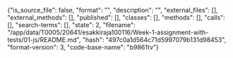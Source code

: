 {"is_source_file": false, "format": "", "description": "", "external_files": [], "external_methods": [], "published": [], "classes": [], "methods": [], "calls": [], "search-terms": [], "state": 2, "filename": "/app/data/T0005/20641/esakkiraja100116/Week-1-assignment-with-tests/01-js/README.md", "hash": "497c0a1d564c71d5997079b131d98453", "format-version": 3, "code-base-name": "b9861tv"}
